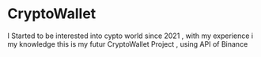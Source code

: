 # CryptoWallet
I Started to be interested into cypto world since 2021 , with my experience i my knowledge this is my futur CryptoWallet Project , using API of Binance
